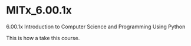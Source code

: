 # MITx_6.00.1x
6.00.1x Introduction to Computer Science and Programming Using Python

This is how a take this course.
